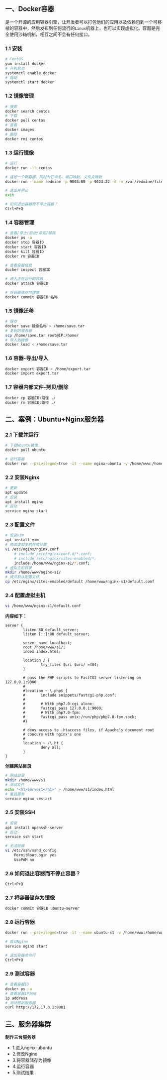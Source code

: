## 一、Docker容器
是一个开源的应用容器引擎，让开发者可以打包他们的应用以及依赖包到一个可移植的容器中，然后发布到任何流行的`Linux`机器上，也可以实现虚拟化。容器是完全使用沙箱机制，相互之间不会有任何接口。
### 1.1 安装
```bash
# CentOS
yum install docker
# 开机启动
systemctl enable docker
# 启动
systemctl start docker
```

### 1.2 镜像管理
```bash
# 搜索
docker search centos
# 下载
docker pull centos
# 查看
docker images
# 删除
docker rmi centos
```

### 1.3 运行镜像
```bash
# 运行
docker run -it centos

# 运行一个新容器，同时为它命名、端口映射、文件夹映射
docker run --name redmine -p 9003:80 -p 9023:22 -d -v /var/redmine/files:/redmine/files -v /var/redmine/mysql:/var/lib/mysql centos

# 退出并停止
exit

# 如何退出容器而不停止容器？
Ctrl+P+Q
```

### 1.4 容器管理
```bash
# 查看/停止/启动/杀死/移除
docker ps -a
docker stop 容器ID
docker start 容器ID
docker kill 容器ID
docker rm 容器ID

# 查看容器信息
docker inspect 容器ID

# 进入正在运行的容器
docker attach 容器ID

# 将容器储存为镜像
docker commit 容器ID 名称
```

### 1.5 镜像迁移
```bash
# 保存
docker save 镜像名称 > /home/save.tar
# 复制的服务器
scp /home/save.tar root@IP:/home/
# 导入到镜像
docker load < /home/save.tar
```

### 1.6 容器-导出/导入
```bash
docker export 容器ID > /home/export.tar
docker import export.tar
```

### 1.7 容器内部文件-拷贝/删除
```bash
docker cp 容器ID:路径 ./
docker rm 容器ID:路径 ./
```

## 二、案例：Ubuntu+Nginx服务器
### 2.1 下载并运行
```bash
# 下载Ubuntu镜像
docker pull ubuntu

# 运行容器
docker run --privileged=true -it --name nginx-ubuntu -v /home/www:/home/www ubuntu /bin/bash
```
### 2.2 安装Nginx
```bash
# 更新
apt update
# 安装
apt install nginx
# 启动
service nginx start
```
### 2.3 配置文件
```bash
# 安装vim
apt install vim
# 修改虚拟主机存放位置
vi /etc/nginx/nginx.conf
	# include /etc/nginx/conf.d/*.conf;
	# include /etc/nginx/sites-enabled/*;
	include /home/www/nginx-s1/*.conf;
# 虚拟主机目录
mkdir /home/www/nginx-s1/
# 拷贝默认配置文件
cp /etc/nginx/sites-enabled/default /home/www/nginx-s1/default.conf
```
### 2.4 配置虚拟主机
```bash
vi /home/www/nginx-s1/default.conf
```
**内容如下：**
```nginx
server {
        listen 80 default_server;
        listen [::]:80 default_server;

        server_name localhost;
        root /home/www/s1/;
        index index.html;

        location / {
                try_files $uri $uri/ =404;
        }

        # pass the PHP scripts to FastCGI server listening on 127.0.0.1:9000
        #
        #location ~ \.php$ {
        #       include snippets/fastcgi-php.conf;
        #
        #       # With php7.0-cgi alone:
        #       fastcgi_pass 127.0.0.1:9000;
        #       # With php7.0-fpm:
        #       fastcgi_pass unix:/run/php/php7.0-fpm.sock;
        #}

        # deny access to .htaccess files, if Apache's document root
        # concurs with nginx's one
        #
        location ~ /\.ht {
                deny all;
        }
}
```
**创建网站目录**
```bash
# 网站目录
mkdir /home/www/s1
# 测试文件
echo '<h1>Server1</h1>' > /home/www/s1/index.html
# 重启服务
service nginx restart
```
### 2.5 安装SSH
```bash
# 安装
apt install openssh-server
# 启动
service ssh start

# 无法链接
vi /etc/ssh/sshd_config
	PermitRootLogin yes
	UsePAM no
```

### 2.6 如何退出容器而不停止容器？
```bash
Ctrl+P+Q
```

### 2.7 将容器储存为镜像
```bash
docker commit 容器ID ubuntu-server
```

### 2.8 运行容器
```bash
docker run --privileged=true -it --name ubuntu-s1 -v /home/www:/home/www  -p 8081:80 ubuntu-server /bin/bash

# 启动Nginx
service nginx start

# 退出容器命令行
Ctrl+P+Q
```

### 2.9 测试容器
```bash
# 查看容器ID
docker ps -a
# 查看容器IP地址
ip address
# 测试网站服务器
curl http://172.17.0.1:8081
```

## 三、服务器集群
**制作三台服务器**
- 1.进入nginx-ubuntu
- 2.修改Nginx
- 3.将容器储存为镜像
- 4.运行容器
- 5.测试结果